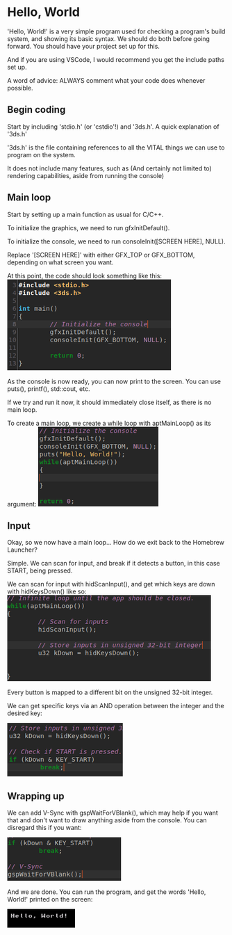 # Hello, World

'Hello, World!' is a very simple program used for checking a program's build system, and showing its basic syntax.
We should do both before going forward. You should have your project set up for this.

And if you are using VSCode, I would recommend you get the include paths set up.

A word of advice: ALWAYS comment what your code does whenever possible.
## Begin coding

Start by including 'stdio.h' (or 'cstdio'!) and '3ds.h'.
A quick explanation of '3ds.h'

'3ds.h' is the file containing references to all the VITAL things we can use to program on the system.

It does not include many features, such as (And certainly not limited to) rendering capabilities, aside from running the console)
## Main loop

Start by setting up a main function as usual for C/C++.

To initialize the graphics, we need to run gfxInitDefault().

To initialize the console, we need to run consoleInit([SCREEN HERE], NULL).

Replace '[SCREEN HERE]' with either GFX_TOP or GFX_BOTTOM, depending on what screen you want.

At this point, the code should look something like this:
![Failed to load image](../../assets/devkitpro_helloworld_progress_0.png)

As the console is now ready, you can now print to the screen. You can use puts(), printf(), std::cout, etc.

If we try and run it now, it should immediately close itself, as there is no main loop.

To create a main loop, we create a while loop with aptMainLoop() as its argument:
![Failed to load image](../../assets/devkitpro_helloworld_progress_1.png)
## Input

Okay, so we now have a main loop... How do we exit back to the Homebrew Launcher?

Simple. We can scan for input, and break if it detects a button, in this case START, being pressed.

We can scan for input with hidScanInput(), and get which keys are down with hidKeysDown() like so:
![Failed to load image](../../assets/devkitpro_helloworld_progress_2.png)

Every button is mapped to a different bit on the unsigned 32-bit integer.

We can get specific keys via an AND operation between the integer and the desired key:

![Failed to load image](../../assets/devkitpro_helloworld_progress_3.png)
## Wrapping up

We can add V-Sync with gspWaitForVBlank(), which may help if you want that and don't want to draw anything aside from the console. You can disregard this if you want:

![Failed to load image](../../assets/devkitpro_helloworld_progress_4.png)

And we are done. You can run the program, and get the words 'Hello, World!' printed on the screen:

![Failed to load image](../../assets/devkitpro_helloworld_progress_5.png)
